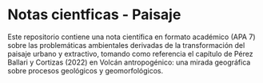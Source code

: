 # Notas cientficas - Paisaje

Este repositorio contiene una nota científica en formato académico (APA 7) sobre las problemáticas ambientales derivadas de la transformación del paisaje urbano y extractivo, tomando como referencia el capítulo de Pérez Ballari y Cortizas (2022) en Volcán antropogénico: una mirada geográfica sobre procesos geológicos y geomorfológicos.

